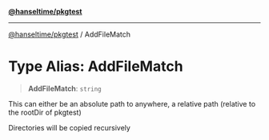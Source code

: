 [**@hanseltime/pkgtest**](../README.md)

***

[@hanseltime/pkgtest](../README.md) / AddFileMatch

# Type Alias: AddFileMatch

> **AddFileMatch**: `string`

This can either be an absolute path to anywhere, a relative path (relative to the rootDir of pkgtest)

Directories will be copied recursively
